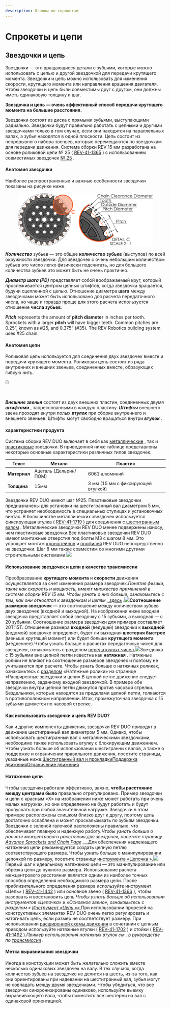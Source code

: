 ```yaml
---
description: Основы по спрокетам
---
```


# Спрокеты и цепи

## Звездочки и цепь

Звездочки — это вращающиеся детали с зубьями, которые можно использовать с цепью и другой звездочкой для передачи крутящего момента. Звездочки и цепь можно использовать для изменения скорости, крутящего момента или направления вращения двигателя. Чтобы звездочки и цепь были совместимы друг с другом, они должны иметь одинаковую толщину и шаг.

**Звездочка и цепь — очень эффективный способ передачи крутящего момента на большие расстояния.**

Звездочки состоят из диска с прямыми зубьями, выступающими радиально. Звездочки будут правильно работать с цепными и другими звездочками только в том случае, если они находятся на параллельных валах, а зубья находятся в одной плоскости. Цепь состоит из непрерывного набора звеньев, которые перемещаются по звездочкам для передачи движения. Система сборки REV 15 мм разработана на основе роликовой цепи № 25 ( [REV-41-1365](https://www.revrobotics.com/rev-41-1365/) ) с использованием совместимых звездочек [№ 25](https://www.revrobotics.com/ftc/motion/gears-sprockets-chain/) .

#### Анатомия звездочки <a href="#anatomy-of-a-sprocket" id="anatomy-of-a-sprocket"></a>

Наиболее распространенные и важные особенности звездочки показаны на рисунке ниже.

<figure><img src="../../.gitbook/assets/image.png" alt=""><figcaption></figcaption></figure>

_**Количество**_ зубьев — это общее **количество зубьев** (выступов) по всей окружности звездочки. Для звездочек с очень небольшим количеством зубьев это число легко физически подсчитать, но для большого количества зубьев это может быть не очень практично.

_**Диаметр шага (PD)**_ представляет собой воображаемый круг, который прослеживается центром цепных штифтов, когда звездочка вращается, будучи сцепленной с цепью. Отношение диаметра **шага** между звездочками может быть использовано для расчета передаточного числа, но чаще и гораздо проще для этого расчета используется отношение **числа зубьев**.

_**Pitch**_ represents the amount of **pitch diameter** in inches per tooth. Sprockets with a larger **pitch** will have bigger teeth. Common pitches are 0.25”, known as #25, and 0.375” (#35). The REV Robotics building system uses #25 chain.



#### Анатомия цепи <a href="#anatomy-of-chain" id="anatomy-of-chain"></a>

Роликовая цепь используется для соединения двух звездочек вместе и передачи крутящего момента. Роликовая цепь состоит из ряда внутренних и внешних звеньев, соединенных вместе, образующих гибкую нить.

П&#x20;

<figure><img src="https://2589213514-files.gitbook.io/~/files/v0/b/gitbook-legacy-files/o/assets%2F15mm%2F-M9ZGlVpJ2_dYVZwzOHf%2F-M9ZHmV0-Ztn6yJAhmzn%2F2.png?generation=1591894289998304&#x26;alt=media" alt=""><figcaption></figcaption></figure>

_**Внешние звенья**_ состоят из двух внешних пластин, соединенных двумя _**штифтами**_ , запрессованными в каждую пластину. _**Штифты**_ внешнего звена проходят внутри полых _**втулок**_ при сборке внутреннего и внешнего звеньев. Штифты могут свободно вращаться внутри _**втулок .**_

#### характеристики продукта <a href="#product-specifications" id="product-specifications"></a>

Система сборки REV DUO включает в себя как [металлические](https://www.revrobotics.com/competition/ftc/motion/rotary-motion/chain-sprockets/metal-25-sprockets/) , так и [пластиковые](https://www.revrobotics.com/competition/ftc/motion/rotary-motion/chain-sprockets/plastic-25-sprockets/) звездочки. В приведенной ниже таблице представлены некоторые основные характеристики различных типов звездочек.

| Текст        | Металл                | Пластик                            |
| ------------ | --------------------- | ---------------------------------- |
| **Материал** | Ацеталь (Дельрин/ПОМ) | 6061 алюминий                      |
| **Толщина**  | 15мм                  | 3 мм (15 мм с фиксирующей втулкой) |

Звездочки REV DUO имеют шаг №25. Пластиковые звездочки предназначены для установки на шестигранный вал диаметром 5 мм, что устраняет необходимость в специальных ступицах и установочных винтах. В большинстве металлических звездочек используется фиксирующая втулка ( [REV-41-1719](https://www.revrobotics.com/rev-41-1719/) ) для соединения с [шестигранным валом](https://www.revrobotics.com/ftc/motion/bearings-linear-slides-pillow-blocks/) . Металлические звездочки REV DUO менее подвержены износу, чем пластиковые звездочки.Все пластиковые звездочки REV DUO имеют монтажные отверстия под болты M3 с шагом 8 мм. Это упрощает монтаж [кронштейнов](https://www.revrobotics.com/ftc/structure/) и [профилей](https://www.revrobotics.com/ftc/structure/15mm-extrusion/) REV DUO непосредственно на звездочки. Шаг 8 мм также совместим со многими другими строительными системами.![](https://2589213514-files.gitbook.io/\~/files/v0/b/gitbook-legacy-files/o/assets%2F15mm%2F-M9ZGlVpJ2\_dYVZwzOHf%2F-M9ZHmVKmo\_Y6Z92vjWX%2F22.png?generation=1591894290038882\&alt=media)

#### Использование звездочек и цепи в качестве трансмиссии <a href="#using-sprockets-and-chain-as-a-powertrain" id="using-sprockets-and-chain-as-a-powertrain"></a>

Преобразование **крутящего момента** и **скорости** движения осуществляется за счет изменения размера звездочек._Понятия физики, такие как скорость и мощность, имеют множество применений в системе сборки REV 15 мм. Чтобы узнать о них больше, ознакомьтесь с тем, как они относятся к звездочкам и цепям_ [_, здесь_](https://bolt-m3.gitbook.io/bolt.m3-rev-duo-build-system-introduction/motion/sprockets-and-chain) _._![](https://2589213514-files.gitbook.io/\~/files/v0/b/gitbook-legacy-files/o/assets%2F-M5yw0n8IneF5-9ybLjT%2F-M9cjsEeccObg7Rw8T-N%2F-M9clZlqHK2PVLoeGZQm%2FSpeed%20Torque%20Sprockets.png?alt=media\&token=748ce988-cb53-4bde-8471-efc4d2d5c1bc)**Соотношение размеров звездочек** — это соотношение между количеством зубьев двух звездочек (входной и выходной). На изображении ниже входная звездочка представляет собой звездочку с 15 зубьями, а выходная — с 20 зубьями. Соотношение размера звездочки для примера составляет 20T:15T. Отношение размера **входной** (ведущей) звездочки к **выходной** (ведомой) звездочке определяет, будет ли выходная **шестерня быстрее** (меньше крутящий момент) или будет больше **крутящего момента** (медленнее).Чтобы узнать больше о расчетах передаточных чисел для звездочек, ознакомьтесь с разделом [передаточных чисел.](https://bolt-m3.gitbook.io/bolt.m3-rev-duo-build-system-introduction/motion/sprockets-and-chain)![](https://2589213514-files.gitbook.io/\~/files/v0/b/gitbook-legacy-files/o/assets%2F-M5yw0n8IneF5-9ybLjT%2F-M9\_EIXVT8LyOu9g5Yc0%2F-M9\_NHsIrzJ2NEXEKk12%2Fimage.png?alt=media\&token=2c70a158-33f4-434e-82f1-d141ea058f18)Звездочка с 15 зубьями вне цепной петли известна как **натяжная** . Натяжные ролики не влияют на соотношение размеров звездочек и поэтому не учитываются при расчете. Чтобы узнать больше о натяжных роликах, ознакомьтесь с [разделом](https://bolt-m3.gitbook.io/bolt.m3-rev-duo-build-system-introduction/motion/sprockets-and-chain) «Натяжные ролики» на странице «Расширенные звездочки и цепи».В цепной петле движение следует направлению, заданному входной звездочкой. В примере обе звездочки внутри цепной петли движутся против часовой стрелки. Бездельники, которые находятся за пределами цепной петли, толкаются в противоположном направлении. Итак, промежуточная звездочка с 15 зубьями движется по часовой стрелке.

#### Как использовать звездочки и цепь REV DUO? <a href="#how-to-use-rev-duo-sprockets-and-chain" id="how-to-use-rev-duo-sprockets-and-chain"></a>

Как и другие компоненты движения, звездочки REV DUO приводят в движение шестигранный вал диаметром 5 мм. Однако, чтобы использовать шестигранный вал с металлическими звездочками, необходимо также использовать втулку с блокирующим движением. Чтобы узнать больше об использовании шестигранных валов, а также о поддержке и ограничении правильного движения, посетите страницы, указанные ниже:[Шестигранный вал и прокладки](https://bolt-m3.gitbook.io/bolt.m3-rev-duo-build-system-introduction/motion/introduction-to-motion/hex-shaft-and-spacers)[Поддержка движения](https://bolt-m3.gitbook.io/bolt.m3-rev-duo-build-system-introduction/building-techniques/supporting-motion)[Ограничение движения](https://bolt-m3.gitbook.io/bolt.m3-rev-duo-build-system-introduction/building-techniques/constraining-motion)

#### Натяжение цепи <a href="#chain-tension" id="chain-tension"></a>

Чтобы звездочки работали эффективно, важно, **чтобы расстояние между центрами было** правильно отрегулировано. Пример звездочки и цепи с красным «X» на изображении ниже может работать при очень малых нагрузках, но они определенно не будут работать и будут пропускать при любой значительной нагрузке. Звездочки в этом примере расположены слишком близко друг к другу, поэтому цепь достаточно ослаблена и может проскальзывать по зубьям звездочки. Звездочки с зеленой галочкой расположены правильно, что обеспечивает плавную и надежную работу._Чтобы узнать больше о расчете межцентрового расстояния для звездочек, посетите страницу_ [_Advance Sprockets and Chain Page_](https://bolt-m3.gitbook.io/bolt.m3-rev-duo-build-system-introduction/motion/sprockets-and-chain) _._Для обеспечения надлежащего натяжения цепи рекомендуется создать цепную петлю соответствующего размера. Чтобы узнать больше о манипулировании цепочкой по размеру, посетите страницу [инструмента «Цепочка ».](https://bolt-m3.gitbook.io/bolt.m3-rev-duo-build-system-introduction/motion/sprockets-and-chain)![](https://2589213514-files.gitbook.io/\~/files/v0/b/gitbook-legacy-files/o/assets%2F-M5yw0n8IneF5-9ybLjT%2F-M9\_EIXVT8LyOu9g5Yc0%2F-M9\_Nhn3b\_qUQLsJsZei%2Fimage.png?alt=media\&token=491dfe06-e131-4e32-9eb9-95783beb0877)Первый шаг к идеальному натяжению цепи — это манипулирование или обрезка цепи до нужного размера. Использование расчета межцентрового расстояния является одним из наиболее точных способов определения необходимого размера цепи. После приблизительного определения размера используйте инструмент «Цепь» ( [REV-41-1442](https://www.revrobotics.com/rev-41-1442/) ) или основное звено ( [REV-41-1366](https://www.revrobotics.com/rev-41-1366/) ), чтобы разорвать и восстановить цепь._Чтобы узнать больше об использовании инструментов «Цепочка» и «Основное звено», ознакомьтесь с разделом «_ [_Инструмент «Цепь »»._](https://bolt-m3.gitbook.io/bolt.m3-rev-duo-build-system-introduction/motion/sprockets-and-chain)При использовании прорезей на конструктивных элементах REV DUO очень легко регулировать и натягивать цепь, если размер не соответствует размеру. При использовании [расширенной схемы движения](https://bolt-m3.gitbook.io/bolt.m3-rev-duo-build-system-introduction/motion/sprockets-and-chain) в сочетании с цепным приводом используйте натяжные втулки ( [REV-41-1702](https://www.revrobotics.com/rev-41-1702/) ) и стойки ( [REV-41-1492](https://www.revrobotics.com/rev-41-1492/) )._Пример использования натяжных втулок см . в руководстве по_ [_трансмиссии_](https://bolt-m3.gitbook.io/bolt.m3-rev-duo-build-system-introduction/motion/sprockets-and-chain) _._

#### Метка выравнивания звездочки <a href="#sprocket-alignment-mark" id="sprocket-alignment-mark"></a>

Иногда в конструкции может быть желательно сложить вместе несколько одинаковых звездочек на валу. В тех случаях, когда количество зубьев на звездочке не делится на шесть, из-за того, как они ориентированы при надевании на шестигранный вал, зубья могут не совпадать между двумя звездочками. Чтобы убедиться, что все звездочки синхронизированы одинаково, используйте выемку выравнивающего вала, чтобы поместить все шестерни на вал с одинаковой ориентацией.
